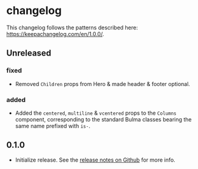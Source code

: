 changelog
=========
This changelog follows the patterns described here: https://keepachangelog.com/en/1.0.0/.

## Unreleased
### fixed
- Removed `Children` props from Hero & made header & footer optional.

### added
- Added the `centered`, `multiline` & `vcentered` props to the `Columns` component, corresponding to the standard Bulma classes bearing the same name prefixed with `is-`.

## 0.1.0
- Initialize release. See the [release notes on Github](https://github.com/thedodd/ybc/releases/tag/v0.1.0) for more info.
